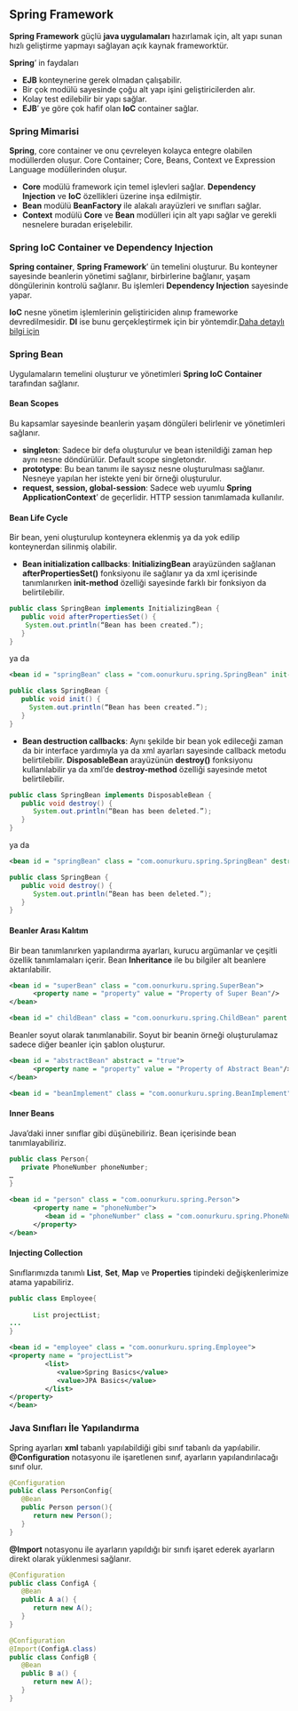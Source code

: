 ## Spring Framework

**Spring Framework** güçlü **java uygulamaları** hazırlamak için, alt yapı sunan hızlı geliştirme yapmayı sağlayan açık kaynak frameworktür.

**Spring**’ in faydaları

* **EJB** konteynerine gerek olmadan çalışabilir.
* Bir çok modülü sayesinde çoğu alt yapı işini geliştiricilerden alır.
* Kolay test edilebilir bir yapı sağlar.
* **EJB**’ ye göre çok hafif olan **IoC** container sağlar.

### Spring Mimarisi

**Spring**, core container ve onu çevreleyen kolayca entegre olabilen modüllerden oluşur. Core Container; Core, Beans, Context ve Expression Language modüllerinden oluşur.

* **Core** modülü framework için temel işlevleri sağlar. **Dependency Injection** ve **IoC** özellikleri üzerine inşa edilmiştir. 
* **Bean** modülü **BeanFactory** ile alakalı arayüzleri ve sınıfları sağlar.
* **Context** modülü **Core** ve **Bean** modülleri için alt yapı sağlar ve gerekli nesnelere buradan erişelebilir.

### Spring IoC Container ve Dependency Injection

**Spring container**, **Spring Framework**’ ün temelini oluşturur. Bu konteyner sayesinde beanlerin yönetimi sağlanır, birbirlerine bağlanır, yaşam döngülerinin kontrolü sağlanır. Bu işlemleri **Dependency Injection** sayesinde yapar.

**IoC** nesne yönetim işlemlerinin geliştiriciden alınıp frameworke devredilmesidir. **DI** ise bunu gerçekleştirmek için bir yöntemdir.[Daha detaylı bilgi için](https://github.com/onurkuruu/java-solid#dependency-inversion-principle)

### Spring Bean

Uygulamaların temelini oluşturur ve yönetimleri **Spring IoC Container** tarafından sağlanır.

#### Bean Scopes
Bu kapsamlar sayesinde beanlerin yaşam döngüleri belirlenir ve yönetimleri sağlanır.

* **singleton**: Sadece bir defa oluşturulur ve bean istenildiği zaman hep aynı nesne döndürülür. Default scope singletondır.
* **prototype**: Bu bean tanımı ile sayısız nesne oluşturulması sağlanır. Nesneye yapılan her istekte yeni bir örneği oluşturulur.
* **request, session, global-session**: Sadece web uyumlu **Spring ApplicationContext**’ de geçerlidir. HTTP session tanımlamada kullanılır.

#### Bean Life Cycle

Bir bean, yeni oluşturulup konteynera eklenmiş ya da yok edilip konteynerdan silinmiş olabilir.

* **Bean initialization callbacks**: **InitializingBean** arayüzünden sağlanan **afterPropertiesSet()** fonksiyonu ile sağlanır ya da xml içerisinde tanımlanırken **init-method** özelliği sayesinde farklı bir fonksiyon da belirtilebilir.

```java
public class SpringBean implements InitializingBean {
   public void afterPropertiesSet() {
	System.out.println(“Bean has been created.”);
   }
}
```

ya da

```xml
<bean id = "springBean" class = "com.oonurkuru.spring.SpringBean" init-method = "init"/>
```
```java
public class SpringBean {
   public void init() {
     System.out.println(“Bean has been created.”);
   }
}
```

* **Bean destruction callbacks**: Aynı şekilde bir bean yok edileceği zaman da bir interface yardımıyla ya da xml ayarları sayesinde callback metodu belirtilebilir. **DisposableBean** arayüzünün **destroy()** fonksiyonu kullanılabilir ya da xml’de **destroy-method** özelliği sayesinde metot belirtilebilir.

```java
public class SpringBean implements DisposableBean {
   public void destroy() {
      System.out.println(“Bean has been deleted.”);
   }
}
```
ya da

```xml
<bean id = "springBean" class = "com.oonurkuru.spring.SpringBean" destroy-method = "destroy"/>
```

```java
public class SpringBean {
   public void destroy() {
      System.out.println(“Bean has been deleted.”);
   }
}
```

#### Beanler Arası Kalıtım

Bir bean tanımlanırken yapılandırma ayarları, kurucu argümanlar ve çeşitli özellik tanımlamaları içerir. Bean **Inheritance** ile bu bilgiler alt beanlere aktarılabilir.

```xml
<bean id = "superBean" class = "com.oonurkuru.spring.SuperBean">
      <property name = "property" value = "Property of Super Bean"/>
</bean>

<bean id =" childBean" class = "com.oonurkuru.spring.ChildBean" parent = "superBean"></bean>
```

Beanler soyut olarak tanımlanabilir. Soyut bir beanin örneği oluşturulamaz sadece diğer beanler için şablon oluşturur.

```xml
<bean id = "abstractBean" abstract = "true">
      <property name = "property" value = "Property of Abstract Bean"/>
</bean>

<bean id = "beanImplement" class = "com.oonurkuru.spring.BeanImplement" parent = "abstractBean"></bean>
```

#### Inner Beans

Java’daki inner sınıflar gibi düşünebiliriz. Bean içerisinde bean tanımlayabiliriz.

```java
public class Person{
   private PhoneNumber phoneNumber;
…
}
```

```xml
<bean id = "person" class = "com.oonurkuru.spring.Person">
      <property name = "phoneNumber">
         <bean id = "phoneNumber" class = "com.oonurkuru.spring.PhoneNumber"/>
      </property>
</bean>
```

#### Injecting Collection

Sınıflarımızda tanımlı **List**, **Set**, **Map** ve **Properties** tipindeki değişkenlerimize atama yapabiliriz.

```java
public class Employee{
   
      List projectList;
...
}
```

```xml
<bean id = "employee" class = "com.oonurkuru.spring.Employee">
<property name = "projectList">
         <list>
            <value>Spring Basics</value>
            <value>JPA Basics</value>
         </list>
</property>
</bean>
```

### Java Sınıfları İle Yapılandırma

Spring ayarları **xml** tabanlı yapılabildiği gibi sınıf tabanlı da yapılabilir. **@Configuration** notasyonu ile işaretlenen sınıf, ayarların yapılandırılacağı sınıf olur. 

```java
@Configuration
public class PersonConfig{
   @Bean 
   public Person person(){
      return new Person();
   }
}
```
**@Import** notasyonu ile ayarların yapıldığı bir sınıfı işaret ederek ayarların direkt olarak yüklenmesi sağlanır.

```java
@Configuration
public class ConfigA {
   @Bean
   public A a() {
      return new A(); 
   }
}

@Configuration
@Import(ConfigA.class)
public class ConfigB {
   @Bean
   public B a() {
      return new A(); 
   }
}
```
